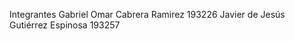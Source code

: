Integrantes 
Gabriel Omar Cabrera Ramirez            193226
Javier de Jesús Gutiérrez Espinosa      193257